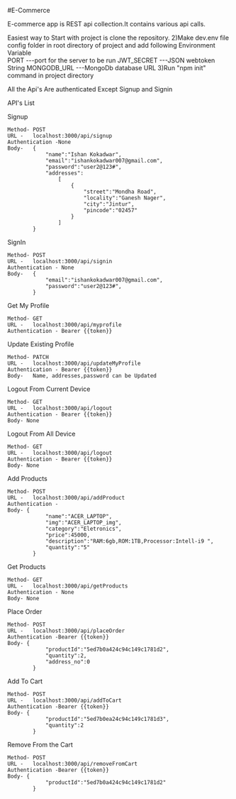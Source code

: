#E-Commerce

E-commerce app is REST api collection.It contains various api calls.

Easiest way to Start with project is clone the repository.
2)Make dev.env file config folder in root directory of project and add following Environment Variable  
    PORT        ---port for the server to be run
    JWT_SECRET  ---JSON webtoken String
    MONGODB_URL ---MongoDb database URL
3)Run "npm init" command in project directory

All the Api's Are authenticated Except Signup and Signin

API's List

Signup

    Method- POST     
    URL -   localhost:3000/api/signup 
    Authentication -None
    Body-   {
                "name":"Ishan Kokadwar",
                "email":"ishankokadwar007@gmail.com",
                "password":"user2@123#",
                "addresses":
                    [
                        {
                            "street":"Mondha Road",
                            "locality":"Ganesh Nager",
                            "city":"Jintur",
                            "pincode":"02457"
                        }
                    ]
            }


SignIn

    Method- POST     
    URL -   localhost:3000/api/signin
    Authentication - None
    Body-   {
	            "email":"ishankokadwar007@gmail.com",
                "password":"user2@123#",
            }


Get My Profile

    Method- GET     
    URL -   localhost:3000/api/myprofile
    Authentication - Bearer {{token}}


Update Existing Profile

    Method- PATCH    
    URL -   localhost:3000/api/updateMyProfile
    Authentication - Bearer {{token}}
    Body-   Name, addresses,password can be Updated
 
    
Logout From Current Device

    Method- GET    
    URL -   localhost:3000/api/logout
    Authentication - Bearer {{token}}
    Body- None


Logout From All Device

    Method- GET   
    URL -   localhost:3000/api/logout
    Authentication - Bearer {{token}}
    Body- None


Add Products

    Method- POST   
    URL -   localhost:3000/api/addProduct
    Authentication -
    Body- {
                "name":"ACER_LAPTOP",
                "img":"ACER_LAPTOP_img",
                "category":"Eletronics",
                "price":45000,
                "description":"RAM:6gb,ROM:1TB,Processor:Intell-i9 ",
                "quantity":"5"
            }


Get Products

    Method- GET  
    URL -   localhost:3000/api/getProducts
    Authentication - None
    Body- None


Place Order

    Method- POST   
    URL -   localhost:3000/api/placeOrder
    Authentication -Bearer {{token}}
    Body- {
                "productId":"5ed7b0a424c94c149c1781d2",
                "quantity":2,
                "address_no":0
            }


Add To Cart

    Method- POST  
    URL -   localhost:3000/api/addToCart
    Authentication -Bearer {{token}}
    Body- {
                "productId":"5ed7b0ea24c94c149c1781d3",
                "quantity":2
            }


Remove From the Cart

    Method- POST  
    URL -   localhost:3000/api/removeFromCart
    Authentication -Bearer {{token}}
    Body- {
                "productId":"5ed7b0a424c94c149c1781d2"
            }
